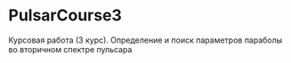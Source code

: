 # PulsarCourse3
Курсовая работа (3 курс). Определение и поиск параметров параболы во вторичном спектре пульсара
